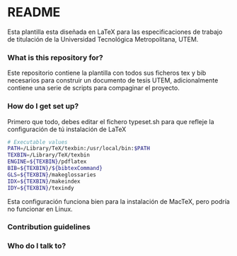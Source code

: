 # README #

Esta plantilla esta diseñada en LaTeX para las especificaciones de trabajo de titulación de la Universidad Tecnológica Metropolitana, UTEM.

### What is this repository for? ###
Este repositorio contiene la plantilla con todos sus ficheros tex y bib necesarios para construir un documento de tesis UTEM, adicionalmente contiene una serie de scripts para compaginar el proyecto.

### How do I get set up? ###
Primero que todo, debes editar el fichero typeset.sh para que refleje la configuración de tú instalación de LaTeX
```bash
# Executable values
PATH=/Library/TeX/texbin:/usr/local/bin:$PATH
TEXBIN=/Library/TeX/texbin
ENGINE=${TEXBIN}/pdflatex
BIB=${TEXBIN}/${bibtexCommand}
GLS=${TEXBIN}/makeglossaries
IDX=${TEXBIN}/makeindex
IDY=${TEXBIN}/texindy
```
Esta configuración funciona bien para la instalación de MacTeX, pero podría no funcionar en Linux.

### Contribution guidelines ###


### Who do I talk to? ###

